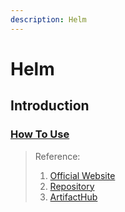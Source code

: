 ```yaml
---
description: Helm
---
```


# Helm

## Introduction

### [How To Use](/Operations/CommandManual/ContainerRuntime.md#helm)



> Reference:
> 1. [Official Website](https://helm.sh/)
> 2. [Repository](https://github.com/helm/helm)
> 3. [ArtifactHub](https://artifacthub.io/)
